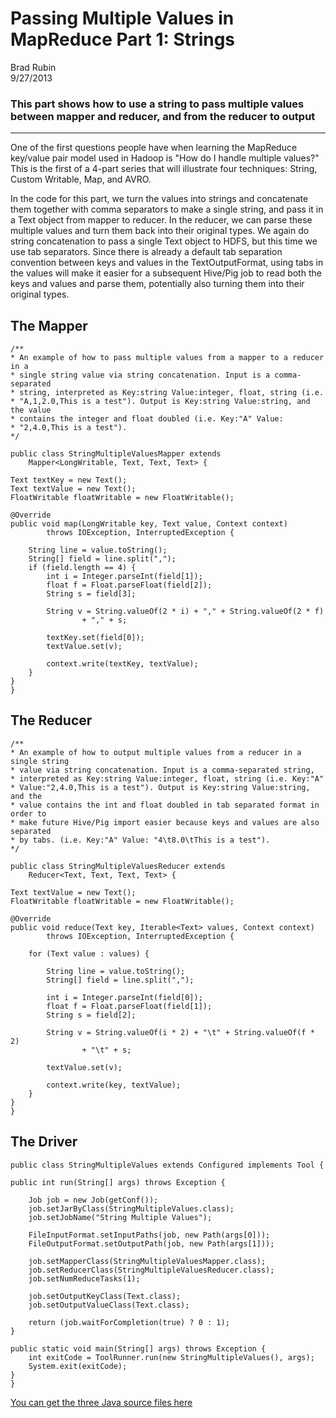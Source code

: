 # Passing Multiple Values in MapReduce Part 1: Strings

Brad Rubin  
9/27/2013

### This part shows how to use a string to pass multiple values between mapper and reducer, and from the reducer to output
---
One of the first questions people have when learning the MapReduce key/value pair model used in Hadoop is "How do I handle multiple values?"  This is the first of a 4-part series that will illustrate four techniques: String, Custom Writable, Map, and AVRO.

In the code for this part, we turn the values into strings and concatenate them together with comma separators to make a single string, and pass it in a Text object from mapper to reducer.  In the reducer, we can parse these multiple values and turn them back into their original types. We again do string concatenation to pass a single Text object to HDFS, but this time we use tab separators.  Since there is already a default tab separation convention between keys and values in the TextOutputFormat, using tabs in the values will make it easier for a subsequent Hive/Pig job to read both the keys and values and parse them, potentially also turning them into their original types.

## The Mapper

	/**
 	* An example of how to pass multiple values from a mapper to a reducer in a
 	* single string value via string concatenation. Input is a comma-separated
 	* string, interpreted as Key:string Value:integer, float, string (i.e.
 	* "A,1,2.0,This is a test"). Output is Key:string Value:string, and the value
 	* contains the integer and float doubled (i.e. Key:"A" Value:
 	* "2,4.0,This is a test").
 	*/

	public class StringMultipleValuesMapper extends
		Mapper<LongWritable, Text, Text, Text> {

	Text textKey = new Text();
	Text textValue = new Text();
	FloatWritable floatWritable = new FloatWritable();

	@Override
	public void map(LongWritable key, Text value, Context context)
			throws IOException, InterruptedException {

		String line = value.toString();
		String[] field = line.split(",");
		if (field.length == 4) {
			int i = Integer.parseInt(field[1]);
			float f = Float.parseFloat(field[2]);
			String s = field[3];

			String v = String.valueOf(2 * i) + "," + String.valueOf(2 * f)
					+ "," + s;

			textKey.set(field[0]);
			textValue.set(v);

			context.write(textKey, textValue);
		}
	}
	}
	
## The Reducer

	/**
 	* An example of how to output multiple values from a reducer in a single string
 	* value via string concatenation. Input is a comma-separated string,
	* interpreted as Key:string Value:integer, float, string (i.e. Key:"A"
	* Value:"2,4.0,This is a test"). Output is Key:string Value:string, and the
	* value contains the int and float doubled in tab separated format in order to
	* make future Hive/Pig import easier because keys and values are also separated
	* by tabs. (i.e. Key:"A" Value: "4\t8.0\tThis is a test").
	*/

	public class StringMultipleValuesReducer extends
		Reducer<Text, Text, Text, Text> {

	Text textValue = new Text();
	FloatWritable floatWritable = new FloatWritable();

	@Override
	public void reduce(Text key, Iterable<Text> values, Context context)
			throws IOException, InterruptedException {

		for (Text value : values) {

			String line = value.toString();
			String[] field = line.split(",");

			int i = Integer.parseInt(field[0]);
			float f = Float.parseFloat(field[1]);
			String s = field[2];

			String v = String.valueOf(i * 2) + "\t" + String.valueOf(f * 2)
					+ "\t" + s;

			textValue.set(v);

			context.write(key, textValue);
		}
	}
	}

## The Driver
		
	public class StringMultipleValues extends Configured implements Tool {

	public int run(String[] args) throws Exception {

		Job job = new Job(getConf());
		job.setJarByClass(StringMultipleValues.class);
		job.setJobName("String Multiple Values");

		FileInputFormat.setInputPaths(job, new Path(args[0]));
		FileOutputFormat.setOutputPath(job, new Path(args[1]));

		job.setMapperClass(StringMultipleValuesMapper.class);
		job.setReducerClass(StringMultipleValuesReducer.class);
		job.setNumReduceTasks(1);

		job.setOutputKeyClass(Text.class);
		job.setOutputValueClass(Text.class);

		return (job.waitForCompletion(true) ? 0 : 1);
	}

	public static void main(String[] args) throws Exception {
		int exitCode = ToolRunner.run(new StringMultipleValues(), args);
		System.exit(exitCode);
	}	
	}



[You can get the three Java source files here](https://github.com/CoE4BD/HadoopHowTo/blob/master/stringMultipleValues/)
